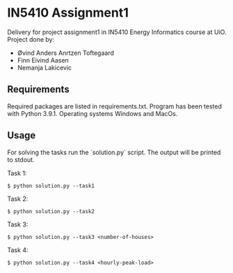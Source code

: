 # IN5410 Assignment1

Delivery for project assignment1 in IN5410 Energy Informatics course at UiO.
Project done by:
- Øvind Anders Anrtzen Toftegaard
- Finn Eivind Aasen
- Nemanja Lakicevic

## Requirements

Required packages are listed in requirements.txt.
Program has been tested with Python 3.9.1. Operating systems Windows and MacOs.

## Usage

For solving the tasks run the ´solution.py´ script. The output will be printed to stdout.

Task 1:

`
$ python solution.py --task1
`

Task 2:

`
$ python solution.py --task2
`

Task 3:

`
$ python solution.py --task3 <number-of-houses>
`

Task 4:

`
$ python solution.py --task4 <hourly-peak-load>
`
